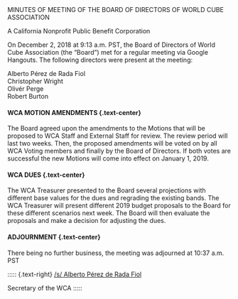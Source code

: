 <div class="text-center">
MINUTES OF MEETING OF THE BOARD OF DIRECTORS OF WORLD CUBE ASSOCIATION

A California Nonprofit Public Benefit Corporation
</div>

On December 2, 2018 at 9:13 a.m. PST, the Board of Directors of World Cube Association (the “Board”) met for a regular meeting via Google Hangouts. The following directors were present at the meeting:

<div class="text-center">
Alberto Pérez de Rada Fiol <br>
Christopher Wright <br>
Olivér Perge <br>
Robert Burton <br>
</div>

#### **WCA MOTION AMENDMENTS** {.text-center}

The Board agreed upon the amendments to the Motions that will be proposed to WCA Staff and External Staff for review. The review period will last two weeks. Then, the proposed amendments will be voted on by all WCA Voting members and finally by the Board of Directors. If both votes are successful the new Motions will come into effect on January 1, 2019.

#### **WCA DUES** {.text-center}

The WCA Treasurer presented to the Board several projections with different base values for the dues and regrading the existing bands. The WCA Treasurer will present different 2019 budget proposals to the Board for these different scenarios next week. The Board will then evaluate the proposals and make a decision for adjusting the dues.

#### **ADJOURNMENT** {.text-center}

There being no further business, the meeting was adjourned at 10:37 a.m. PST

::::: {.text-right}
<u>/s/ Alberto Pérez de Rada Fiol</u>

Secretary of the WCA
:::::
